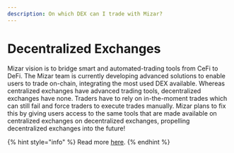 ```yaml
---
description: On which DEX can I trade with Mizar?
---
```


# Decentralized Exchanges

Mizar vision is to bridge smart and automated-trading tools from CeFi to DeFi. The Mizar team is currently developing advanced solutions to enable users to trade on-chain, integrating the most used DEX available. Whereas centralized exchanges have advanced trading tools, decentralized exchanges have none. Traders have to rely on in-the-moment trades which can still fail and force traders to execute trades manually. Mizar plans to fix this by giving users access to the same tools that are made available on centralized exchanges on decentralized exchanges, propelling decentralized exchanges into the future!

{% hint style="info" %}
Read more [here](../whitepaper/defi-trading.md).
{% endhint %}
